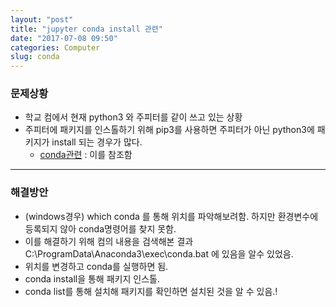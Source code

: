 ```yaml
---
layout: "post"
title: "jupyter conda install 관련"
date: "2017-07-08 09:50"
categories: Computer
slug: conda
---
```

### 문제상황
- 학교 컴에서
현재 python3 와 주피터를 같이 쓰고 있는 상황
- 주피터에 패키지를 인스톨하기 위해 pip3를 사용하면 주피터가 아닌 python3에 패키지가 install 되는 경우가 많다.
  - [conda관련](http://egloos.zum.com/mcchae/v/11267105) : 이를 참조함

 ---

### 해결방안
- (windows경우) which conda 를 통해 위치를 파악해보려함.
하지만 환경변수에 등록되지 않아 conda명령어를 찾지 못함.
- 이를 해결하기 위해 컴의 내용을 검색해본 결과
C:\ProgramData\Anaconda3\exec\conda.bat
에 있음을 알수 있었음.
- 위치를 변경하고 conda를 실행하면 됨.
- conda install을 통해 패키지 인스톨.
- conda list를 통해 설치해 패키지를 확인하면 설치된 것을 알 수 있음.!
